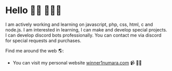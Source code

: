 # Hello 👋🏾 👩🏾‍💻

I am actively working and learning on javascript, php, css, html, c and node.js. I am interested in learning, I can make and develop special projects. I can develop discord bots professionally. You can contact me via discord for special requests and purchases. 

Find me around the web 🌎:
- You can visit my personal website <a href="https://www.winner1numara.com">winner1numara.com</a> 📹 ✍🏾
